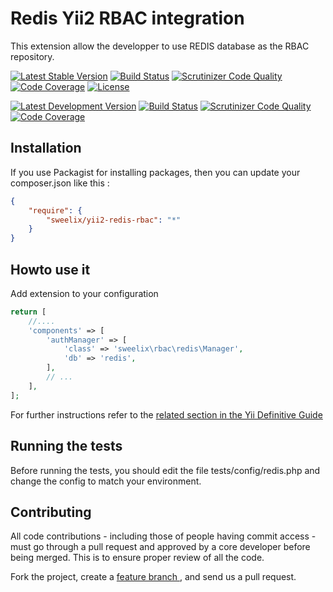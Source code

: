 Redis Yii2 RBAC integration
===========================

This extension allow the developper to use REDIS database as the RBAC repository.


[![Latest Stable Version](https://poser.pugx.org/sweelix/yii2-redis-rbac/v/stable)](https://packagist.org/packages/sweelix/yii2-redis-rbac)
[![Build Status](https://api.travis-ci.org/pgaultier/yii2-redis-rbac.svg?branch=master)](https://travis-ci.org/pgaultier/yii2-redis-rbac)
[![Scrutinizer Code Quality](https://scrutinizer-ci.com/g/pgaultier/yii2-redis-rbac/badges/quality-score.png?b=master)](https://scrutinizer-ci.com/g/pgaultier/yii2-redis-rbac/?branch=master)
[![Code Coverage](https://scrutinizer-ci.com/g/pgaultier/yii2-redis-rbac/badges/coverage.png?b=master)](https://scrutinizer-ci.com/g/pgaultier/yii2-redis-rbac/?branch=master)
[![License](https://poser.pugx.org/sweelix/yii2-redis-rbac/license)](https://packagist.org/packages/sweelix/yii2-redis-rbac)

[![Latest Development Version](https://img.shields.io/badge/unstable-devel-yellowgreen.svg)](https://packagist.org/packages/sweelix/yii2-redis-rbac)
[![Build Status](https://travis-ci.org/pgaultier/yii2-redis-rbac.svg?branch=devel)](https://travis-ci.org/pgaultier/yii2-redis-rbac)
[![Scrutinizer Code Quality](https://scrutinizer-ci.com/g/pgaultier/yii2-redis-rbac/badges/quality-score.png?b=devel)](https://scrutinizer-ci.com/g/pgaultier/yii2-redis-rbac/?branch=devel)
[![Code Coverage](https://scrutinizer-ci.com/g/pgaultier/yii2-redis-rbac/badges/coverage.png?b=devel)](https://scrutinizer-ci.com/g/pgaultier/yii2-redis-rbac/?branch=devel)

Installation
------------

If you use Packagist for installing packages, then you can update your composer.json like this :

``` json
{
    "require": {
        "sweelix/yii2-redis-rbac": "*"
    }
}
```

Howto use it
------------

Add extension to your configuration

``` php
return [
    //....
    'components' => [
        'authManager' => [
            'class' => 'sweelix\rbac\redis\Manager',
            'db' => 'redis',
        ],
        // ...
    ],
];
```


For further instructions refer to the [related section in the Yii Definitive Guide](http://www.yiiframework.com/doc-2.0/guide-security-authorization.html)


Running the tests
-----------------

Before running the tests, you should edit the file tests/config/redis.php and change the config to match your environment.

Contributing
------------

All code contributions - including those of people having commit access -
must go through a pull request and approved by a core developer before being
merged. This is to ensure proper review of all the code.

Fork the project, create a [feature branch ](http://nvie.com/posts/a-successful-git-branching-model/), and send us a pull request.
